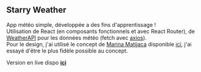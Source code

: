 ## Starry Weather  
App météo simple, développée a des fins d'apprentissage !  
Utilisation de React (en composants fonctionnels et avec React Router),  de [WeatherAPI](https://www.weatherapi.com) pour les données météo (fetch avec [axios](https://github.com/axios/axios)).  
Pour le design, j'ai utilisé le concept de [Marina Matijaca](https://dribbble.com/Marina_Matijaca) disponible [ici](https://dribbble.com/shots/2332668-Lonely-Mountain-Weather-Concept), j'ai essayé d'être le plus fidèle possible au concept.  
  
Version en live dispo **[ici](https://starryweather.delceyhugo.dev)**
